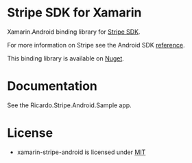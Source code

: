 Stripe SDK for Xamarin
================

Xamarin.Android binding library for [Stripe SDK](https://github.com/stripe/stripe-android).

For more information on Stripe see the Android SDK [reference](https://stripe.com/docs).

This binding library is available on [Nuget](https://www.nuget.org/packages/Ricardo.Stripe.Android/).

Documentation
=============

See the Ricardo.Stripe.Android.Sample app.

License
=======

- xamarin-stripe-android is licensed under [MIT](http://opensource.org/licenses/mit-license)
